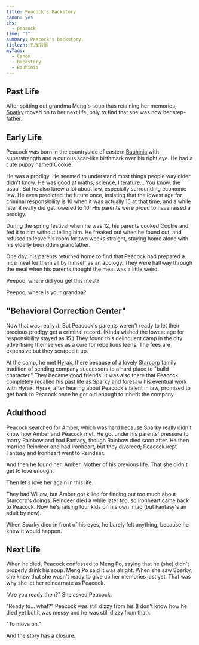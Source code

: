 ```yaml
---
title: Peacock's Backstory
canon: yes
chs:
  - peacock
time: "?"
summary: Peacock's backstory.
titlezh: 孔雀背景
myTags:
  - Canon
  - Backstory
  - Bauhinia
---
```


## Past Life

After spitting out grandma Meng's soup thus retaining her memories, [Sparky](../sparky/) moved on to her next life, only to find that she was now her step-father.

## Early Life

Peacock was born in the countryside of eastern [Bauhinia](/world/bauhinia/) with superstrength and a curious scar-like birthmark over his right eye. He had a cute puppy named Cookie.

He was a prodigy. He seemed to understand most things people way older didn't know. He was good at maths, science, literature… You know, the usual. But he also knew a lot about law, especially surrounding economic law. He even predicted the future once, insisting that the lowest age for criminal responsibility is 10 when it was actually 15 at that time; and a while later it really did get lowered to 10. His parents were proud to have raised a prodigy.

During the spring festival when he was 12, his parents cooked Cookie and fed it to him without telling him. He freaked out when he found out, and refused to leave his room for two weeks straight, staying home alone with his elderly bedridden grandfather.

One day, his parents returned home to find that Peacock had prepared a nice meal for them all by himself as an apology. They were halfway through the meal when his parents thought the meat was a little weird.

Peepoo, where did you get this meat?

Peepoo, where is your grandpa?

## "Behavioral Correction Center"

Now that was really *it*. But Peacock's parents weren't ready to let their precious prodigy get a criminal record. (Kinda wished the lowest age for responsibility stayed as 15.) They found this delinquent camp in the city advertising themselves as a cure for rebellious teens. The fees are expensive but they scraped it up.

At the camp, he met [Hyrax](/characters/minor#hyrax/), there because of a lovely [Starcorp](/world/bauhinia/starcorp/) family tradition of sending company successors to a hard place to "build character." They became good friends. It was also there that Peacock completely recalled his past life as Sparky and foresaw his eventual work with Hyrax. Hyrax, after hearing about Peacock's talent in law, promised to get back to Peacock once he got old enough to inherit the company.

## Adulthood

Peacock searched for Amber, which was hard because Sparky really didn't know how Amber and Peacock met. He got under his parents' pressure to marry Rainbow and had Fantasy, though Rainbow died soon after. He then married Reindeer and had Ironheart, but they divorced; Peacock kept Fantasy and Ironheart went to Reindeer.

And then he found her. Amber. Mother of his previous life. That she didn't get to love enough.

Then let's love her again in this life.

They had Willow, but Amber got killed for finding out too much about Starcorp's doings. Reindeer died a while later too, so Ironheart came back to Peacock. Now he's raising four kids on his own lmao (but Fantasy's an adult by now).

When Sparky died in front of his eyes, he barely felt anything, because he knew it would happen.

## Next Life

When he died, Peacock confessed to Meng Po, saying that he (she) didn't properly drink his soup. Meng Po said it was alright. When she saw Sparky, she knew that she wasn't ready to give up her memories just yet. That was why she let her reincarnate as Peacock.

"Are you ready then?" She asked Peacock.

"Ready to… what?" Peacock was still dizzy from his (I don't know how he died yet but it was messy and he was still dizzy from that).

"To move on."

And the story has a closure.
